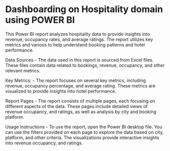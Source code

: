 # Dashboarding on Hospitality domain using POWER BI
This Power BI report analyzes hospitality data to provide insights into revenue, occupancy rates, and average ratings. The report utilizes key metrics and various to help understand booking patterns and hotel performance. 

Data Sources - The data used in this report is sourced from Excel files. These files contain data related to bookings, revenue, occupancy, and other relevant metrics. 

Key Metrics: - The report focuses on several key metrics, including revenue, occupancy percentage, and average rating. These metrics are visualized to provide insights into hotel performance. 

Report Pages - The report consists of multiple pages, each focusing on different aspects of the data. These pages include detailed views of revenue occupancy, and ratings, as well as analysis by city and booking platform.

Usage Instructions - To use the report, open the Power BI desktop file. You can use the filters provided on each page to explore the data based on city, platform, and other criteria. The visualizations provide interactive insights into revenue occupancy, and ratings. 

